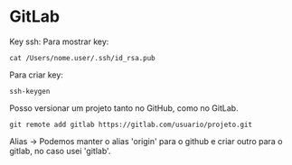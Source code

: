 # GitLab


Key ssh:
Para mostrar key:
```shell
cat /Users/nome.user/.ssh/id_rsa.pub
```
Para criar key:
```shell
ssh-keygen
```

Posso versionar um projeto tanto no GitHub, como no GitLab.
```
git remote add gitlab https://gitlab.com/usuario/projeto.git
```
Alias -> Podemos manter o alias 'origin' para o github e criar outro para o gitlab, no caso usei 'gitlab'.
